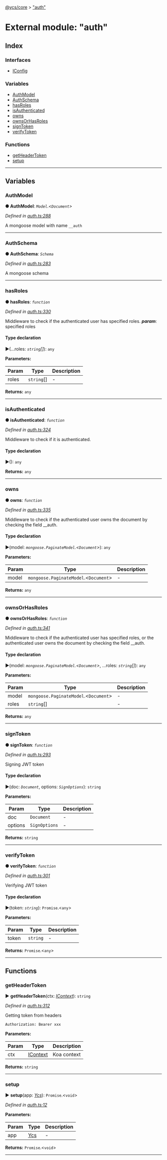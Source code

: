 [@ycs/core](../README.md) > ["auth"](../modules/_auth_.md)



# External module: "auth"

## Index

### Interfaces

* [IConfig](../interfaces/_auth_.iconfig.md)


### Variables

* [AuthModel](_auth_.md#authmodel)
* [AuthSchema](_auth_.md#authschema)
* [hasRoles](_auth_.md#hasroles)
* [isAuthenticated](_auth_.md#isauthenticated)
* [owns](_auth_.md#owns)
* [ownsOrHasRoles](_auth_.md#ownsorhasroles)
* [signToken](_auth_.md#signtoken)
* [verifyToken](_auth_.md#verifytoken)


### Functions

* [getHeaderToken](_auth_.md#getheadertoken)
* [setup](_auth_.md#setup)



---
## Variables
<a id="authmodel"></a>

###  AuthModel

**●  AuthModel**:  *`Model`.<`Document`>* 

*Defined in [auth.ts:288](https://github.com/yc-server/core/blob/408b191/src/auth.ts#L288)*



A mongoose model with name `__auth`




___

<a id="authschema"></a>

###  AuthSchema

**●  AuthSchema**:  *`Schema`* 

*Defined in [auth.ts:283](https://github.com/yc-server/core/blob/408b191/src/auth.ts#L283)*



A mongoose schema




___

<a id="hasroles"></a>

###  hasRoles

**●  hasRoles**:  *`function`* 

*Defined in [auth.ts:330](https://github.com/yc-server/core/blob/408b191/src/auth.ts#L330)*



Middleware to check if the authenticated user has specified roles.
*__param__*: specified roles


#### Type declaration
►(...roles: *`string`[]*): `any`



**Parameters:**

| Param | Type | Description |
| ------ | ------ | ------ |
| roles | `string`[]   |  - |





**Returns:** `any`






___

<a id="isauthenticated"></a>

###  isAuthenticated

**●  isAuthenticated**:  *`function`* 

*Defined in [auth.ts:324](https://github.com/yc-server/core/blob/408b191/src/auth.ts#L324)*



Middleware to check if it is authenticated.

#### Type declaration
►(): `any`





**Returns:** `any`






___

<a id="owns"></a>

###  owns

**●  owns**:  *`function`* 

*Defined in [auth.ts:335](https://github.com/yc-server/core/blob/408b191/src/auth.ts#L335)*



Middleware to check if the authenticated user owns the document by checking the field __auth.

#### Type declaration
►(model: *`mongoose.PaginateModel`.<`Document`>*): `any`



**Parameters:**

| Param | Type | Description |
| ------ | ------ | ------ |
| model | `mongoose.PaginateModel`.<`Document`>   |  - |





**Returns:** `any`






___

<a id="ownsorhasroles"></a>

###  ownsOrHasRoles

**●  ownsOrHasRoles**:  *`function`* 

*Defined in [auth.ts:341](https://github.com/yc-server/core/blob/408b191/src/auth.ts#L341)*



Middleware to check if the authenticated user has specified roles, or the authenticated user owns the document by checking the field __auth.

#### Type declaration
►(model: *`mongoose.PaginateModel`.<`Document`>*, ...roles: *`string`[]*): `any`



**Parameters:**

| Param | Type | Description |
| ------ | ------ | ------ |
| model | `mongoose.PaginateModel`.<`Document`>   |  - |
| roles | `string`[]   |  - |





**Returns:** `any`






___

<a id="signtoken"></a>

###  signToken

**●  signToken**:  *`function`* 

*Defined in [auth.ts:293](https://github.com/yc-server/core/blob/408b191/src/auth.ts#L293)*



Signing JWT token

#### Type declaration
►(doc: *`Document`*, options: *`SignOptions`*): `string`



**Parameters:**

| Param | Type | Description |
| ------ | ------ | ------ |
| doc | `Document`   |  - |
| options | `SignOptions`   |  - |





**Returns:** `string`






___

<a id="verifytoken"></a>

###  verifyToken

**●  verifyToken**:  *`function`* 

*Defined in [auth.ts:301](https://github.com/yc-server/core/blob/408b191/src/auth.ts#L301)*



Verifying JWT token

#### Type declaration
►(token: *`string`*): `Promise`.<`any`>



**Parameters:**

| Param | Type | Description |
| ------ | ------ | ------ |
| token | `string`   |  - |





**Returns:** `Promise`.<`any`>






___


## Functions
<a id="getheadertoken"></a>

###  getHeaderToken

► **getHeaderToken**(ctx: *[IContext](../interfaces/_context_.icontext.md)*): `string`



*Defined in [auth.ts:312](https://github.com/yc-server/core/blob/408b191/src/auth.ts#L312)*



Getting token from headers

    Authorization: Bearer xxx


**Parameters:**

| Param | Type | Description |
| ------ | ------ | ------ |
| ctx | [IContext](../interfaces/_context_.icontext.md)   |  Koa context |





**Returns:** `string`





___

<a id="setup"></a>

###  setup

► **setup**(app: *[Ycs](../classes/_app_.ycs.md)*): `Promise`.<`void`>



*Defined in [auth.ts:12](https://github.com/yc-server/core/blob/408b191/src/auth.ts#L12)*



**Parameters:**

| Param | Type | Description |
| ------ | ------ | ------ |
| app | [Ycs](../classes/_app_.ycs.md)   |  - |





**Returns:** `Promise`.<`void`>





___


